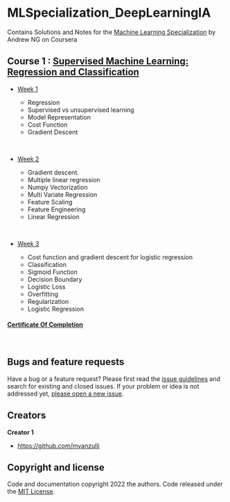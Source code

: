 # MLSpecialization_DeepLearningIA

Contains Solutions and Notes for the [Machine Learning Specialization](https://www.coursera.org/specializations/machine-learning-introduction/?utm_medium=coursera&utm_source=home-page&utm_campaign=mlslaunch2022IN) by Andrew NG on Coursera 

## Course 1 : [Supervised Machine Learning: Regression and Classification ](https://www.coursera.org/learn/machine-learning?specialization=machine-learning-introduction)

- [Week 1](/C1%20-%20Supervised%20Machine%20Learning%3A%20Regression%20and%20Classification/week1/)

    - Regression
    - Supervised vs unsupervised learning
    - Model Representation
    - Cost Function
    - Gradient Descent

<br/>

- [Week 2](/C1%20-%20Supervised%20Machine%20Learning%3A%20Regression%20and%20Classification/week2/) 

    - Gradient descent.
    - Multiple linear regression
    - Numpy Vectorization
    - Multi Variate Regression
    - Feature Scaling
    - Feature Engineering
    - Linear Regression

<br/>

- [Week 3](/C1%20-%20Supervised%20Machine%20Learning%3A%20Regression%20and%20Classification/week3/)

    - Cost function and gradient descent for logistic regression
    - Classification
    - Sigmoid Function
    - Decision Boundary
    - Logistic Loss
    - Overfitting
    - Regularization
    - Logistic Regression

#### [Certificate Of Completion](https://www.coursera.org/account/accomplishments/certificate/6JRLLW8JRM3A)

<br/>

## Bugs and feature requests

Have a bug or a feature request? Please first read the [issue guidelines](https://reponame/blob/master/CONTRIBUTING.md) and search for existing and closed issues. If your problem or idea is not addressed yet, [please open a new issue](https://reponame/issues/new).



## Creators

**Creator 1**

- <https://github.com/mvanzulli>


## Copyright and license

Code and documentation copyright 2022 the authors. Code released under the [MIT License](https://reponame/blob/master/LICENSE).

